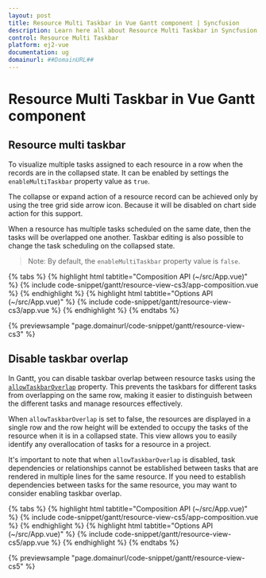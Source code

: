 ```yaml
---
layout: post
title: Resource Multi Taskbar in Vue Gantt component | Syncfusion
description: Learn here all about Resource Multi Taskbar in Syncfusion Vue Gantt component of Syncfusion Essential JS 2 and more.
control: Resource Multi Taskbar 
platform: ej2-vue
documentation: ug
domainurl: ##DomainURL##
---
```


# Resource Multi Taskbar in Vue Gantt component

## Resource multi taskbar

To visualize multiple tasks assigned to each resource in a row when the records are in the collapsed state. It can be enabled by settings the `enableMultiTaskbar` property value as `true`.

The collapse or expand action of a resource record can be achieved only by using the tree grid side arrow icon. Because it will be disabled on chart side action for this support.

When a resource has multiple tasks scheduled on the same date, then the tasks will be overlapped one another. Taskbar editing is also possible to change the task scheduling on the collapsed state.

>Note: By default, the `enableMultiTaskbar` property value is `false`.

{% tabs %}
{% highlight html tabtitle="Composition API (~/src/App.vue)" %}
{% include code-snippet/gantt/resource-view-cs3/app-composition.vue %}
{% endhighlight %}
{% highlight html tabtitle="Options API (~/src/App.vue)" %}
{% include code-snippet/gantt/resource-view-cs3/app.vue %}
{% endhighlight %}
{% endtabs %}
        
{% previewsample "page.domainurl/code-snippet/gantt/resource-view-cs3" %}

## Disable taskbar overlap

In Gantt, you can disable taskbar overlap between resource tasks using the [`allowTaskbarOverlap`](https://ej2.syncfusion.com/vue/documentation/api/gantt/#allowtaskbaroverlap) property. This prevents the taskbars for different tasks from overlapping on the same row, making it easier to distinguish between the different tasks and manage resources effectively.

When `allowTaskbarOverlap` is set to false, the resources are displayed in a single row and the row height will be extended to occupy the tasks of the resource when it is in a collapsed state. This view allows you to easily identify any overallocation of tasks for a resource in a project.

It's important to note that when `allowTaskbarOverlap` is disabled, task dependencies or relationships cannot be established between tasks that are rendered in multiple lines for the same resource. If you need to establish dependencies between tasks for the same resource, you may want to consider enabling taskbar overlap.

{% tabs %}
{% highlight html tabtitle="Composition API (~/src/App.vue)" %}
{% include code-snippet/gantt/resource-view-cs5/app-composition.vue %}
{% endhighlight %}
{% highlight html tabtitle="Options API (~/src/App.vue)" %}
{% include code-snippet/gantt/resource-view-cs5/app.vue %}
{% endhighlight %}
{% endtabs %}
        
{% previewsample "page.domainurl/code-snippet/gantt/resource-view-cs5" %}